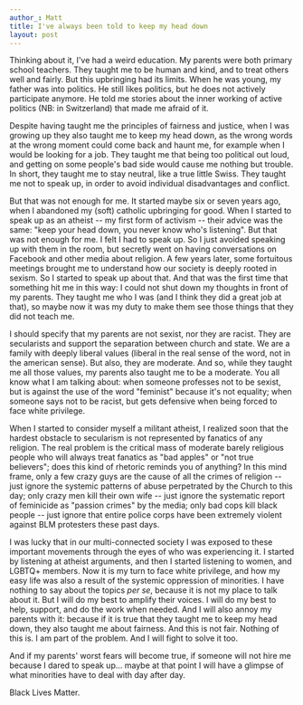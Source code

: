 ```yaml
---
author_: Matt
title: I've always been told to keep my head down
layout: post
---
```


Thinking about it, I've had a weird education. My parents were both primary school teachers. They taught me to be human and kind, and to treat others well and fairly. But this upbringing had its limits. When he was young, my father was into politics. He still likes politics, but he does not actively participate anymore. He told me stories about the inner working of active politics (NB: in Switzerland) that made me afraid of it. 

Despite having taught me the principles of fairness and justice, when I was growing up they also taught me to keep my head down, as the wrong words at the wrong moment could come back and haunt me, for example when I would be looking for a job. They taught me that being too political out loud, and getting on some people's bad side would cause me nothing but trouble. In short, they taught me to stay neutral, like a true little Swiss. They taught me not to speak up, in order to avoid individual disadvantages and conflict. 

But that was not enough for me. It started maybe six or seven years ago, when I abandoned my (soft) catholic upbringing for good. When I started to speak up as an atheist -- my first form of activism -- their advice was the same: "keep your head down, you never know who's listening". But that was not enough for me. I felt I had to speak up. So I just avoided speaking up with them in the room, but secretly went on having conversations on Facebook and other media about religion. A few years later, some fortuitous meetings brought me to understand how our society is deeply rooted in sexism. So I started to speak up about that. And that was the first time that something hit me in this way: I could not shut down my thoughts in front of my parents. They taught me who I was (and I think they did a great job at that), so maybe now it was my duty to make them see those things that they did not teach me. 

I should specify that my parents are not sexist, nor they are racist. They are secularists and support the separation between church and state. We are a family with deeply liberal values (liberal in the real sense of the word, not in the american sense). But also, they are moderate. And so, while they taught me all those values, my parents also taught me to be a moderate. You all know what I am talking about: when someone professes not to be sexist, but is against the use of the word "feminist" because it's not equality; when someone says not to be racist, but gets defensive when being forced to face white privilege.

When I started to consider myself a militant atheist, I realized soon that the hardest obstacle to secularism is not represented by fanatics of any religion. The real problem is the critical mass of moderate barely religious people who will always treat fanatics as "bad apples" or "not true believers"; does this kind of rhetoric reminds you of anything? In this mind frame, only a few crazy guys are the cause of all the crimes of religion -- just ignore the systemic patterns of abuse perpetrated by the Church to this day; only crazy men kill their own wife -- just ignore the systematic report of feminicide as "passion crimes" by the media; only bad cops kill black people -- just ignore that entire police corps have been extremely violent against BLM protesters these past days. 

I was lucky that in our multi-connected society I was exposed to these important movements through the eyes of who was experiencing it. I started by listening at atheist arguments, and then I started listening to women, and LGBTQ+ members. Now it is my turn to face white privilege, and how my easy life was also a result of the systemic oppression of minorities. I have nothing to say about the topics *per se*, because it is not my place to talk about it. But I will do my best to amplify their voices. I will do my best to help, support, and do the work when needed. And I will also annoy my parents with it: because if it is true that they taught me to keep my head down, they also taught me about fairness. And this is not fair. Nothing of this is. I am part of the problem. And I will fight to solve it too. 

And if my parents' worst fears will become true, if someone will not hire me because I dared to speak up... maybe at that point I will have a glimpse of what minorities have to deal with day after day.

Black Lives Matter.
